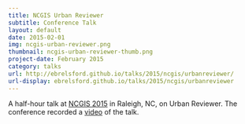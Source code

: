 ```yaml
---
title: NCGIS Urban Reviewer
subtitle: Conference Talk
layout: default
date: 2015-02-01
img: ncgis-urban-reviewer.png
thumbnail: ncgis-urban-reviewer-thumb.png
project-date: February 2015
category: talks
url: http://ebrelsford.github.io/talks/2015/ncgis/urbanreviewer/
url-display: ebrelsford.github.io/talks/2015/ncgis/urbanreviewer
---
```


A half-hour talk at [NCGIS 2015](http://ncgisconference.com/) in Raleigh, NC, on Urban Reviewer. The conference recorded a [video](http://ncgisconference.com/presentations/recorded/302B_2-1_Brelsford.mp4) of the talk.
